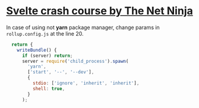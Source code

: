 # [Svelte crash course by The Net Ninja](https://www.youtube.com/watch?v=lnpdn2rE2N8)

In case of using not **yarn** package manager, change params in `rollup.config.js` at the line 20.

```javascript
  return {
    writeBundle() {
      if (server) return;
      server = require('child_process').spawn(
        'yarn',
        ['start', '--', '--dev'],
        {
          stdio: ['ignore', 'inherit', 'inherit'],
          shell: true,
        }
      );
```
